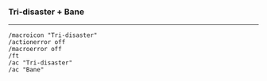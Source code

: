 ### Tri-disaster + Bane
---
```
/macroicon "Tri-disaster"  
/actionerror off  
/macroerror off  
/ft  
/ac "Tri-disaster"  
/ac "Bane"  
```